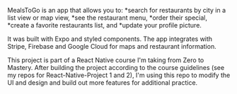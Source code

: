 MealsToGo is an app that allows you to:
*search for restaurants by city in a list view or map view,
*see the restaurant menu,
*order their special,
*create a favorite restaurants list, and
\*update your profile picture.

It was built with Expo and styled components. The app integrates with Stripe, Firebase and Google Cloud for maps and restaurant information.

This project is part of a React Native course I'm taking from Zero to Mastery. After building the project according to the course guidelines (see my repos for React-Native-Project 1 and 2), I'm using this repo to modify the UI and design and build out more features for additional practice.
